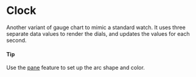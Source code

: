 # Clock
Another variant of gauge chart to mimic a standard watch. It uses three separate data values to render the dials, and updates the values for each second.

####  Tip
Use the [pane](https://api.highcharts.com/highcharts/pane) feature to set up the arc shape and color.